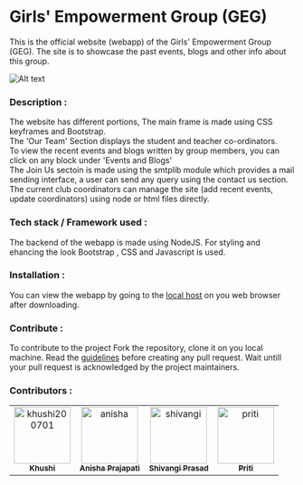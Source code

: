 # Girls' Empowerment Group (GEG)

This is the official website (webapp) of the Girls' Empowerment Group (GEG). The site is to showcase the past events, blogs and other info about this group. 

![Alt text]( gif_GEG.gif "Main page of website")


### Description :
The website has different portions, The main frame is made using CSS keyframes and Bootstrap. \
The 'Our Team'  Section displays the student and teacher co-ordinators.\
To view the recent events and blogs written by group members, you can click on any block under 'Events and Blogs' \
The Join Us sectoin is made using the smtplib module which provides a mail sending interface, a user can send any query using the contact us section. \
The current club coordinators can manage the site (add recent events, update coordinators) using node or html files directly.



### Tech stack / Framework used : 
The backend of the webapp is made using NodeJS. For styling and ehancing the look Bootstrap , CSS and Javascript is used.

### Installation :
You can view the webapp by going to the [local host](http://127.0.0.1:8000/) on you web browser after downloading.



### Contribute :
To contribute to the project Fork the repository, clone it on you local machine. Read the [guidelines](https://github.com/IIITG-Open-Source/Guidelines) before creating any pull request. 
Wait untill your pull request is acknowledged by the project maintainers.

### Contributors :

<!-- readme: contributors -start -->
<table>
<tr>    
    <td align="center">
        <a href="https://github.com/khushi200701">
            <img src="https://avatars.githubusercontent.com/u/58480229?v=4" width="100;" alt="khushi200701"/>
            <br />
            <sub><b>Khushi</b></sub>
        </a>
    </td>
    <td align="center">
        <a href="https://github.com/anisha1004">
            <img src="https://avatars.githubusercontent.com/u/54628217?v=4" width="100;" alt="anisha"/>
            <br />
            <sub><b>Anisha Prajapati</b></sub>
        </a>
    </td>
    <td align="center">
        <a href="https://github.com/shivangi-prasad">
            <img src="https://avatars.githubusercontent.com/u/78526375?v=4" width="100;" alt="shivangi"/>
            <br />
            <sub><b>Shivangi Prasad</b></sub>
        </a>
    </td>
    <td align="center">
        <a href="https://github.com/Priti-28">
            <img src="https://avatars.githubusercontent.com/u/79038117?v=4" width="100;" alt="priti"/>
            <br />
            <sub><b>Priti</b></sub>
        </a>
    </td> 
    </tr>   
</table>
<!-- readme: contributors -end -->

